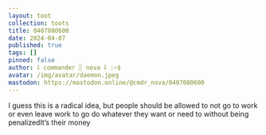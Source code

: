 ```yaml
---
layout: toot
collection: toots
title: 0407080600
date: 2024-04-07
published: true
tags: []
pinned: false
author: ⸸ commander ░ nova ⸸ :~$
avatar: /img/avatar/daemon.jpeg
mastodon: https://mastodon.online/@cmdr_nova/0407080600
---
```


I guess this is a radical idea, but people should be allowed to not go to work or even leave work to go do whatever they want or need to without being penalizedIt’s their money
